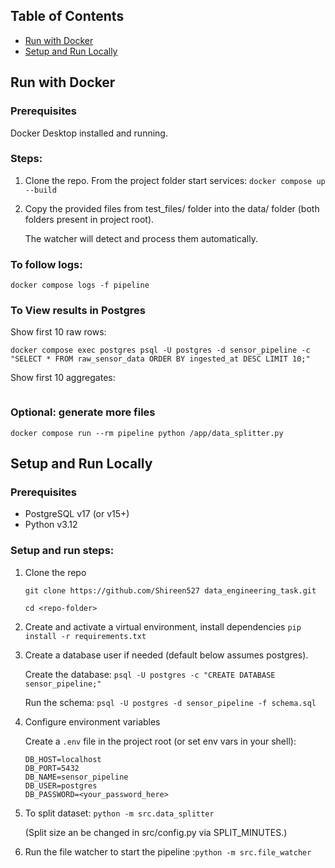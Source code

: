 ## Table of Contents

- [Run with Docker](#run-with-docker)
- [Setup and Run Locally](#setup-and-run-locally)

## Run with Docker

### Prerequisites

Docker Desktop installed and running.

### Steps:

1.  Clone the repo.
    From the project folder start services:
    `docker compose up --build`

2.  Copy the provided files from test_files/ folder into the data/ folder (both folders present in project root).

    The watcher will detect and process them automatically.

### To follow logs:

`docker compose logs -f pipeline`

### To View results in Postgres

Show first 10 raw rows:

```
docker compose exec postgres psql -U postgres -d sensor_pipeline -c "SELECT * FROM raw_sensor_data ORDER BY ingested_at DESC LIMIT 10;"
```

Show first 10 aggregates:

```docker compose exec postgres psql -U postgres -d sensor_pipeline -c "SELECT * FROM sensor_aggregates ORDER BY processed_at DESC LIMIT 10;"

```

### Optional: generate more files

`docker compose run --rm pipeline python /app/data_splitter.py`

## Setup and Run Locally

### Prerequisites

- PostgreSQL v17 (or v15+)
- Python v3.12

### Setup and run steps:

1. Clone the repo

   ```
   git clone https://github.com/Shireen527 data_engineering_task.git

   cd <repo-folder>
   ```

2. Create and activate a virtual environment, install dependencies
   `pip install -r requirements.txt`

3. Create a database user if needed (default below assumes postgres).

   Create the database:
   `psql -U postgres -c "CREATE DATABASE sensor_pipeline;"`

   Run the schema:
   `psql -U postgres -d sensor_pipeline -f schema.sql`

4. Configure environment variables

   Create a `.env` file in the project root (or set env vars in your shell):

   ```
   DB_HOST=localhost
   DB_PORT=5432
   DB_NAME=sensor_pipeline
   DB_USER=postgres
   DB_PASSWORD=<your_password_here>
   ```

5. To split dataset: `python -m src.data_splitter`

   (Split size an be changed in src/config.py via SPLIT_MINUTES.)

6. Run the file watcher to start the pipeline
   :`python -m src.file_watcher`
